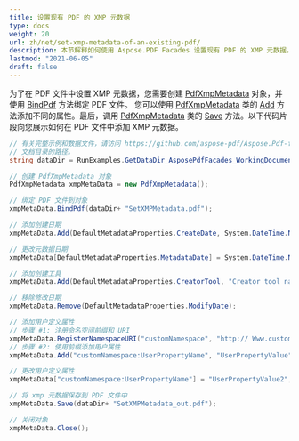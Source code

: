 ```yaml
---
title: 设置现有 PDF 的 XMP 元数据
type: docs
weight: 20
url: zh/net/set-xmp-metadata-of-an-existing-pdf/
description: 本节解释如何使用 Aspose.PDF Facades 设置现有 PDF 的 XMP 元数据。
lastmod: "2021-06-05"
draft: false
---
```


为了在 PDF 文件中设置 XMP 元数据，您需要创建 [PdfXmpMetadata](https://reference.aspose.com/pdf/net/aspose.pdf.facades/pdfxmpmetadata) 对象，并使用 [BindPdf](https://reference.aspose.com/pdf/net/aspose.pdf.facades/facade/methods/bindpdf/index) 方法绑定 PDF 文件。 您可以使用 [PdfXmpMetadata](https://reference.aspose.com/pdf/net/aspose.pdf.facades/pdfxmpmetadata) 类的 [Add](https://reference.aspose.com/pdf/net/aspose.pdf.facades/pdfxmpmetadata/methods/add/index) 方法添加不同的属性。最后，调用 [PdfXmpMetadata](https://reference.aspose.com/pdf/net/aspose.pdf.facades/pdfxmpmetadata) 类的 [Save](https://reference.aspose.com/pdf/net/aspose.pdf/document/methods/save/index) 方法。以下代码片段向您展示如何在 PDF 文件中添加 XMP 元数据。

```csharp
// 有关完整示例和数据文件，请访问 https://github.com/aspose-pdf/Aspose.Pdf-for-.NET
// 文档目录的路径。
string dataDir = RunExamples.GetDataDir_AsposePdfFacades_WorkingDocuments();

// 创建 PdfXmpMetadata 对象
PdfXmpMetadata xmpMetaData = new PdfXmpMetadata();

// 绑定 PDF 文件到对象
xmpMetaData.BindPdf(dataDir+ "SetXMPMetadata.pdf");

// 添加创建日期
xmpMetaData.Add(DefaultMetadataProperties.CreateDate, System.DateTime.Now.ToString());

// 更改元数据日期
xmpMetaData[DefaultMetadataProperties.MetadataDate] = System.DateTime.Now.ToString();

// 添加创建工具
xmpMetaData.Add(DefaultMetadataProperties.CreatorTool, "Creator tool name");

// 移除修改日期
xmpMetaData.Remove(DefaultMetadataProperties.ModifyDate);

// 添加用户定义属性
// 步骤 #1: 注册命名空间前缀和 URI
xmpMetaData.RegisterNamespaceURI("customNamespace", "http:// Www.customNameSpaces.com/ns/");
// 步骤 #2: 使用前缀添加用户属性
xmpMetaData.Add("customNamespace:UserPropertyName", "UserPropertyValue");

// 更改用户定义属性
xmpMetaData["customNamespace:UserPropertyName"] = "UserPropertyValue2";

// 将 xmp 元数据保存到 PDF 文件中
xmpMetaData.Save(dataDir+ "SetXMPMetadata_out.pdf");

// 关闭对象
xmpMetaData.Close();
```